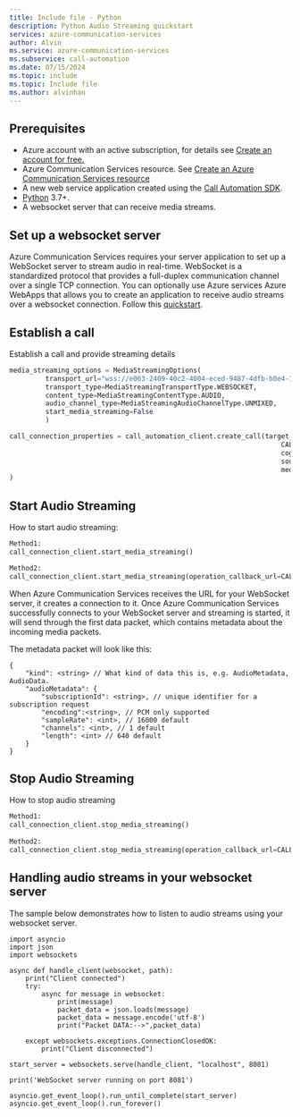 ```yaml
---
title: Include file - Python
description: Python Audio Streaming quickstart
services: azure-communication-services
author: Alvin
ms.service: azure-communication-services
ms.subservice: call-automation
ms.date: 07/15/2024
ms.topic: include
ms.topic: Include file
ms.author: alvinhan
---
```


## Prerequisites 
- Azure account with an active subscription, for details see [Create an account for free.](https://azure.microsoft.com/free/)
- Azure Communication Services resource. See [Create an Azure Communication Services resource](../../../create-communication-resource.md?tabs=windows&pivots=platform-azp)
- A new web service application created using the [Call Automation SDK](../../../call-automation/callflows-for-customer-interactions.md).
- [Python](https://www.python.org/downloads/) 3.7+.
- A websocket server that can receive media streams.

## Set up a websocket server
Azure Communication Services requires your server application to set up a WebSocket server to stream audio in real-time. WebSocket is a standardized protocol that provides a full-duplex communication channel over a single TCP connection. 
You can optionally use Azure services Azure WebApps that allows you to create an application to receive audio streams over a websocket connection. Follow this [quickstart](https://azure.microsoft.com/blog/introduction-to-websockets-on-windows-azure-web-sites/).

## Establish a call
Establish a call and provide streaming details

``` Python
media_streaming_options = MediaStreamingOptions( 
         transport_url="wss://e063-2409-40c2-4004-eced-9487-4dfb-b0e4-10fb.ngrok-free.app", 
         transport_type=MediaStreamingTransportType.WEBSOCKET, 
         content_type=MediaStreamingContentType.AUDIO, 
         audio_channel_type=MediaStreamingAudioChannelType.UNMIXED, 
         start_media_streaming=False 
         ) 

call_connection_properties = call_automation_client.create_call(target_participant,  
                                                                    CALLBACK_EVENTS_URI, 
                                                                    cognitive_services_endpoint=COGNITIVE_SERVICES_ENDPOINT, 
                                                                    source_caller_id_number=source_caller, 
                                                                    media_streaming=media_streaming_options
) 
```

## Start Audio Streaming
How to start audio streaming:
``` Python
Method1: 
call_connection_client.start_media_streaming() 

Method2: 
call_connection_client.start_media_streaming(operation_callback_url=CALLBACK_EVENTS_URI, operation_context="startMediaStreamingContext") 
```

When Azure Communication Services receives the URL for your WebSocket server, it creates a connection to it. Once Azure Communication Services successfully connects to your WebSocket server and streaming is started, it will send through the first data packet, which contains metadata about the incoming media packets. 

The metadata packet will look like this:
``` 
{ 
    "kind": <string> // What kind of data this is, e.g. AudioMetadata, AudioData. 
    "audioMetadata": { 
        "subscriptionId": <string>, // unique identifier for a subscription request 
        "encoding":<string>, // PCM only supported 
        "sampleRate": <int>, // 16000 default 
        "channels": <int>, // 1 default 
        "length": <int> // 640 default 
    } 
} 
```


## Stop Audio Streaming
How to stop audio streaming
``` Python
Method1: 
call_connection_client.stop_media_streaming() 
 
Method2: 
call_connection_client.stop_media_streaming(operation_callback_url=CALLBACK_EVENTS_URI) 
```

## Handling audio streams in your websocket server
The sample below demonstrates how to listen to audio streams using your websocket server.

``` JS
import asyncio 
import json 
import websockets 

async def handle_client(websocket, path): 
    print("Client connected") 
    try: 
        async for message in websocket: 
            print(message) 
            packet_data = json.loads(message) 
            packet_data = message.encode('utf-8') 
            print("Packet DATA:-->",packet_data) 

    except websockets.exceptions.ConnectionClosedOK: 
        print("Client disconnected") 

start_server = websockets.serve(handle_client, "localhost", 8081) 

print('WebSocket server running on port 8081') 

asyncio.get_event_loop().run_until_complete(start_server) 
asyncio.get_event_loop().run_forever() 
```
